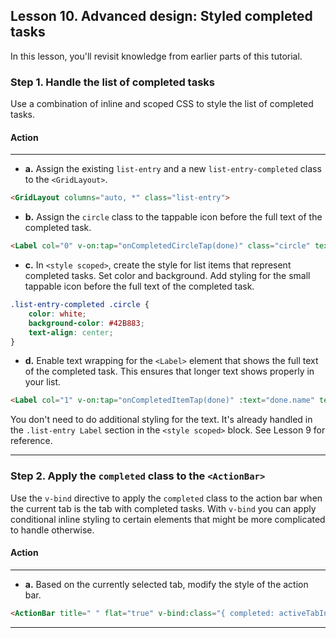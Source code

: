 ## Lesson 10. Advanced design: Styled completed tasks

In this lesson, you'll revisit knowledge from earlier parts of this tutorial.

### Step 1. Handle the list of completed tasks

Use a combination of inline and scoped CSS to style the list of completed tasks.

#### Action

<hr data-action="start" />

* **a.** Assign the existing `list-entry` and a new `list-entry-completed` class to the `<GridLayout>`.

```HTML
<GridLayout columns="auto, *" class="list-entry">
```

* **b.** Assign the `circle` class to the tappable icon before the full text of the completed task.

```HTML
<Label col="0" v-on:tap="onCompletedCircleTap(done)" class="circle" text="✓" />
```

* **c.** In `<style scoped>`, create the style for list items that represent completed tasks. Set color and background. Add styling for the small tappable icon before the full text of the completed task.

```CSS
.list-entry-completed .circle {
    color: white;
    background-color: #42B883;
    text-align: center;
}
``` 

* **d.** Enable text wrapping for the `<Label>` element that shows the full text of the completed task. This ensures that longer text shows properly in your list.

```HTML
<Label col="1" v-on:tap="onCompletedItemTap(done)" :text="done.name" textWrap="true" />
```

You don't need to do additional styling for the text. It's already handled in the `.list-entry Label` section in the `<style scoped>` block. See Lesson 9 for reference. 

<hr data-action="end" />

### Step 2. Apply the `completed` class to the `<ActionBar>` 

Use the `v-bind` directive to apply the `completed` class to the action bar when the current tab is the tab with completed tasks. With `v-bind` you can apply conditional inline styling to certain elements that might be more complicated to handle otherwise.

#### Action

<hr data-action="start" />

* **a.** Based on the currently selected tab, modify the style of the action bar.

```HTML
<ActionBar title=" " flat="true" v-bind:class="{ completed: activeTabIndex == 1 }"></ActionBar>
```

<hr data-action="end" />